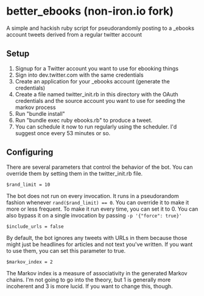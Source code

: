# better_ebooks (non-iron.io fork)

A simple and hackish ruby script for pseudorandomly posting to a _ebooks account tweets derived from a regular twitter account

## Setup

1. Signup for a Twitter account you want to use for ebooking things
2. Sign into dev.twitter.com with the same credentials
3. Create an application for your _ebooks account (generate the credentials)
4. Create a file named twitter_init.rb in this directory with the OAuth credentials and the source account you want to use for seeding the markov process
5. Run "bundle install"
6. Run "bundle exec ruby ebooks.rb" to produce a tweet.
7. You can schedule it now to run regularly using the scheduler. I'd suggest once every 53 minutes or so.

## Configuring

There are several parameters that control the behavior of the bot. You can override them by setting them in the twitter_init.rb file. 

```
$rand_limit = 10
```

The bot does not run on every invocation. It runs in a pseudorandom fashion whenever `rand($rand_limit) == 0`. You can override it to make it more or less frequent. To make it run every time, you can set it to 0. You can also bypass it on a single invocation by passing `-p '{"force": true}'`

```
$include_urls = false
```

By default, the bot ignores any tweets with URLs in them because those might just be headlines for articles and not text you've written. If you want to use them, you can set this parameter to true.

```
$markov_index = 2
```

The Markov index is a measure of associativity in the generated Markov chains. I'm not going to go into the theory, but 1 is generally more incoherent and 3 is more lucid. If you want to change this, though.
